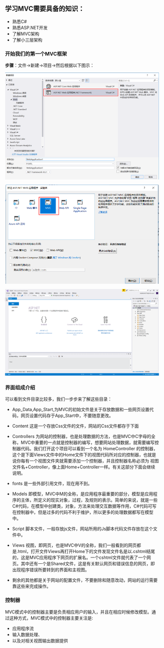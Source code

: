 ## 学习MVC需要具备的知识：
* 熟悉C#
* 熟悉ASP.NET开发
* 了解MVC架构
* 了解小三层架构

### 开始我们的第一个MVC框架
<b>步骤</b>：文件->新建->项目->然后根据以下图示：

![第一步](https://github.com/swordboyASS/MVC5/blob/master/picture/1.png)


![第二步](https://github.com/swordboyASS/MVC5/blob/master/picture/2.png)


![初始界面](https://github.com/swordboyASS/MVC5/blob/master/picture/3.png)

### 界面组成介绍

可以看到文件目录比较多，我们一步步来了解这些目录：

 * App_Data,App_Start,为MVC的初始文件是关于存放数据和一些网页设置代码，网页设置代码存于App_Start中，不要随意更改。
 
 * Content 这是一个存放Css文件的文件，网站的Css文件都存于下面
 
 * Controllers 为网站的控制器，也是处理数据的方法，也是MVC中C字母的全称，MVC中重要的一点就是控制器的编写，想要网站处理数据，就需要编写控制器代码。我们打开这个项目可以看到一个名为 HomeController 的控制器，这个是下面Views文件中的Home文件下的视图代码所对应的控制器，也就是说你每有一个视图文件夹就需要添加一个控制器，并且控制器名称必须为 视图文件名+Controller，像上面Home+Controller一样。有关这部分下面会继续说明。
 
 * fonts 是一些外部引用文件，现在用不到。
 
 * Models 即模型，MVC中M的全称，是应用程序最重要的部分，模型是应用程序的主体，所定义的现实对象，过程，及规则的表示。简单的来说，就是一些C#代码，在模型中创建类，对象，方法来处理交互数据等作用，C#代码可写在控制器中，但是过多的代码不利于维护，所以更多的处理数据都写在模型中。
 
 * Script 脚本文件，一般存放js文件，网站所用的Js脚本代码文件存放在这个文件中。
 
 * Views 视图，即网页，也是MVC中V的全称，我们一般看到的网页都是.html，打开文件Views再打开Home下的文件发现文件名是以.cshtml结尾的，这是MVC应用程序下网页的扩展名。一个cshtml文件就代表了一个网页。其中还有一个是Shared文件，这是有关默认网页和错误信息的网页，即出现程序错误所要转到的界面和主视图。
 
 * 剩余的其他都是关于网站的配置文件，不要删除和随意改动，网站的运行需要靠这些来完成操作。
### 控制器
MVC模式中的控制器主要是负责相应用户的输入，并且在相应时候修改模型。通过这种方式，MVC模式中的控制器主要关注是:
*   应用程序流
*   输入数据处理、
*   以及对相关视图输出数据提供

